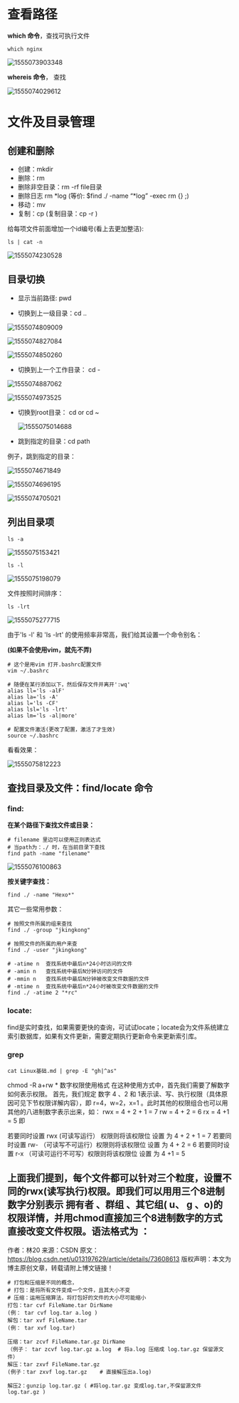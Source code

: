 # 查看路径

**which 命令**，查找可执行文件

```shell
which nginx
```

![1555073903348](images/1555073903348.png) 



**whereis 命令**， 查找

![1555074029612](images/1555074029612.png)





# 文件及目录管理

## 创建和删除

- 创建：mkdir
- 删除：rm
- 删除非空目录：rm -rf file目录
- 删除日志 rm *log (等价: $find ./ -name “*log” -exec rm {} ;)
- 移动：mv
- 复制：cp (复制目录：cp -r )



给每项文件前面增加一个id编号(看上去更加整洁):

```shell
ls | cat -n
```

![1555074230528](images/1555074230528.png)

## 目录切换

- 显示当前路径: pwd

- 切换到上一级目录：cd ..

![1555074809009](images/1555074809009.png)

![1555074827084](images/1555074827084.png)

![1555074850260](images/1555074850260.png)

- 切换到上一个工作目录： cd -

![1555074887062](../../../%E5%89%91%E7%9A%87/Documents/Linux%E5%9F%BA%E7%A1%80/images/1555074887062.png)

![1555074973525](images/1555074973525.png)

- 切换到root目录： cd or cd ~

  ![1555075014688](images/1555075014688.png)

- 跳到指定的目录：cd path

例子，跳到指定的目录：

![1555074671849](images/1555074671849.png)

![1555074696195](images/1555074696195.png)

![1555074705021](images/1555074705021.png)

## 列出目录项

```shell
ls -a
```

![1555075153421](images/1555075153421.png)

```shell
ls -l
```

![1555075198079](images/1555075198079.png)

文件按照时间排序：

```shell
ls -lrt
```

![1555075277715](images/1555075277715.png)

由于'ls -l' 和 'ls -lrt' 的使用频率非常高，我们给其设置一个命令别名：

**(如果不会使用vim，就先不弄)**

```
# 这个是用vim 打开.bashrc配置文件
vim ~/.bashrc   
```

```shell
# 随便在某行添加以下，然后保存文件并离开':wq'
alias ll='ls -alF'
alias la='ls -A'
alias l='ls -CF'
alias lsl='ls -lrt'
alias lm='ls -al|more'
```

```shell
# 配置文件激活(更改了配置，激活了才生效)
source ~/.bashrc
```

看看效果：

![1555075812223](images/1555075812223.png)

## 查找目录及文件：find/locate 命令

### find:



**在某个路径下查找文件或目录：**

```shell
# filename 里边可以使用正则表达式
# 当path为：./ 时，在当前目录下查找
find path -name "filename"
```

![1555076100863](images/1555076100863.png)

**按关键字查找：**

```shell
find ./ -name "Hexo*"
```

其它一些常用参数：

```shell
# 按照文件所属的组来查找
find ./ -group "jkingkong"

# 按照文件的所属的用户来查
find ./ -user "jkingkong"

# -atime n  查找系统中最后n*24小时访问的文件
# -amin n   查找系统中最后N分钟访问的文件
# -mmin n   查找系统中最后N分钟被改变文件数据的文件
# -mtime n  查找系统中最后n*24小时被改变文件数据的文件
find ./ -atime 2 "*rc"
```





### locate:

find是实时查找，如果需要更快的查询，可试试locate；locate会为文件系统建立索引数据库，如果有文件更新，需要定期执行更新命令来更新索引库。



### grep

```shell
cat Linux基础.md | grep -E "gh|^as"
```



  

chmod -R a+rw *
数字权限使用格式
在这种使用方式中，首先我们需要了解数字如何表示权限。 首先，我们规定 数字 4 、2 和 1表示读、写、执行权限（具体原因可见下节权限详解内容），即 r=4，w=2，x=1 。此时其他的权限组合也可以用其他的八进制数字表示出来，如： rwx = 4 + 2 + 1 = 7 rw = 4 + 2 = 6 rx = 4 +1 = 5 即

若要同时设置 rwx (可读写运行） 权限则将该权限位 设置 为 4 + 2 + 1 = 7 若要同时设置 rw- （可读写不可运行）权限则将该权限位 设置 为 4 + 2 = 6 若要同时设置 r-x （可读可运行不可写）权限则将该权限位 设置 为 4 +1 = 5

上面我们提到，每个文件都可以针对三个粒度，设置不同的rwx(读写执行)权限。即我们可以用用三个8进制数字分别表示 拥有者 、群组 、其它组( u、 g 、o)的权限详情，并用chmod直接加三个8进制数字的方式直接改变文件权限。语法格式为 ：
--------------------- 
作者：林20 
来源：CSDN 
原文：https://blog.csdn.net/u013197629/article/details/73608613 
版权声明：本文为博主原创文章，转载请附上博文链接！





```shell
# 打包和压缩是不同的概念，
# 打包：是将所有文件变成一个文件，且其大小不变
# 压缩：运用压缩算法，将打包好的文件的大小尽可能缩小
打包：tar cvf FileName.tar DirName
(例： tar cvf log.tar a.log )
解包：tar xvf FileName.tar
(例： tar xvf log.tar)

压缩：tar zcvf FileName.tar.gz DirName
（例子： tar zcvf log.tar.gz a.log  # 将a.log 压缩成 log.tar.gz 保留源文件）
解压：tar zxvf FileName.tar.gz
(例子：tar zxvf log.tar.gz    # 直接解压出a.log)

解压2：gunzip log.tar.gz ( #将log.tar.gz 变成log.tar,不保留源文件 log.tar.gz )

```



